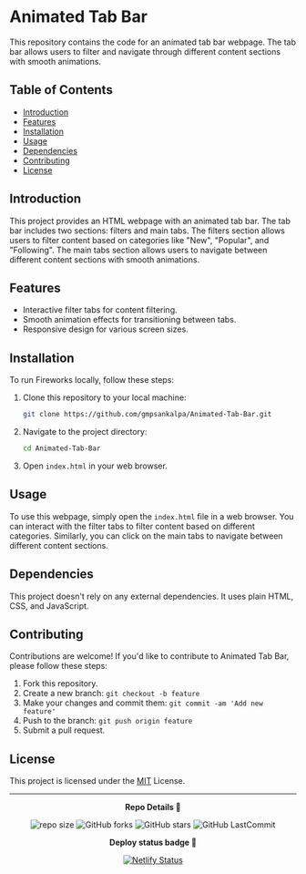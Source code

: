 # Animated Tab Bar

This repository contains the code for an animated tab bar webpage. The tab bar allows users to filter and navigate through different content sections with smooth animations.

## Table of Contents

- [Introduction](#introduction)
- [Features](#features)
- [Installation](#installation)
- [Usage](#usage)
- [Dependencies](#dependencies)
- [Contributing](#features)
- [License](#license)

## Introduction

This project provides an HTML webpage with an animated tab bar. The tab bar includes two sections: filters and main tabs. The filters section allows users to filter content based on categories like "New", "Popular", and "Following". The main tabs section allows users to navigate between different content sections with smooth animations.

## Features

- Interactive filter tabs for content filtering.
- Smooth animation effects for transitioning between tabs.
- Responsive design for various screen sizes.

## Installation

To run Fireworks locally, follow these steps:

1. Clone this repository to your local machine:

    ```bash
    git clone https://github.com/gmpsankalpa/Animated-Tab-Bar.git

2. Navigate to the project directory: 

    ```bash
    cd Animated-Tab-Bar

3. Open `index.html` in your web browser.

## Usage

To use this webpage, simply open the `index.html` file in a web browser. You can interact with the filter tabs to filter content based on different categories. Similarly, you can click on the main tabs to navigate between different content sections.

## Dependencies

This project doesn't rely on any external dependencies. It uses plain HTML, CSS, and JavaScript.

## Contributing

Contributions are welcome! If you'd like to contribute to Animated Tab Bar, please follow these steps:

1. Fork this repository.
2. Create a new branch: `git checkout -b feature`
3. Make your changes and commit them: `git commit -am 'Add new feature'`
4. Push to the branch: `git push origin feature`
5. Submit a pull request.

## License

This project is licensed under the [MIT](LICENSE) License.

---

<p align="center">
<b>
  Repo Details 🤙
</b>
</p>

<div align="center">

   ![repo size](https://img.shields.io/github/repo-size/gmpsankalpa/Animated-Tab-Bar?label=Repo%20Size&style=for-the-badge&labelColor=black&color=20bf6b)
   ![GitHub forks](https://img.shields.io/github/forks/gmpsankalpa/Animated-Tab-Bar?&labelColor=black&color=0fb9b1&style=for-the-badge)
   ![GitHub stars](https://img.shields.io/github/stars/gmpsankalpa/Animated-Tab-Bar?&labelColor=black&color=f7b731&style=for-the-badge)
   ![GitHub LastCommit](https://img.shields.io/github/last-commit/gmpsankalpa/Animated-Tab-Bar?logo=github&labelColor=black&color=d1d8e0&style=for-the-badge)

</div>

<p align="center">
<b>
  Deploy status badge 🤖
</b>
</p>  

<div align="center">
   
   [![Netlify Status](https://api.netlify.com/api/v1/badges/f8c54f31-10f6-42a4-80e6-342090a3c60e/deploy-status)](https://app.netlify.com/sites/gmp-Animated-Tab-Bar/deploys)
</div>